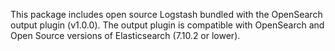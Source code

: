 This package includes open source Logstash bundled with the OpenSearch output plugin (v1.0.0). The output plugin is compatible with OpenSearch and Open Source versions of Elasticsearch (7.10.2 or lower). 